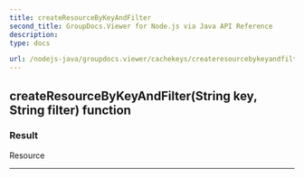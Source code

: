 ```yaml
---
title: createResourceByKeyAndFilter
second_title: GroupDocs.Viewer for Node.js via Java API Reference
description: 
type: docs

url: /nodejs-java/groupdocs.viewer/cachekeys/createresourcebykeyandfilter/
---
```


## createResourceByKeyAndFilter(String key, String filter)  function


### Result
Resource


---


